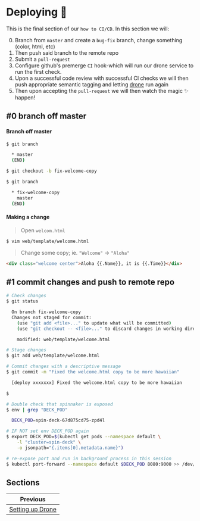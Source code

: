 # Deploying 🚀

This is the final section of our `how to CI/CD`. In this section we will:

0. Branch from `master` and create a `bug-fix` branch, change something (color, html, etc)
1. Then push said branch to the remote repo
1. Submit a `pull-request`
1. Configure github's premerge `CI` hook-which will run our drone service to run the first check.
1. Upon a successful code review with successful CI checks we will then push appropriate semantic tagging and letting [drone](https://drone.io) run again
1. Then upon accepting the `pull-request` we will then watch the magic ✨ happen!

## #0 branch off master

#### Branch off master

```bash
$ git branch

  * master
  (END)

$ git checkout -b fix-welcome-copy

$ git branch

  * fix-welcome-copy
    master
  (END)
```

#### Making a change

> Open `welcom.html`

```bash
$ vim web/template/welcome.html

```

> Change some copy; ie. `"Welcome"` -> `"Aloha"`

```html
<div class="welcome center">Aloha {{.Name}}, it is {{.Time}}</div>
```

## #1 commit changes and push to remote repo

```bash
# Check changes
$ git status

  On branch fix-welcome-copy
  Changes not staged for commit:
    (use "git add <file>..." to update what will be committed)
    (use "git checkout -- <file>..." to discard changes in working directory)

    modified: web/template/welcome.html

# Stage changes
$ git add web/template/welcome.html

# Commit changes with a descriptive message
$ git commit -m "Fixed the welcome.html copy to be more hawaiian"

  [deploy xxxxxxx] Fixed the welcome.html copy to be more hawaiian

$

```

```bash
# Double check that spinnaker is exposed
$ env | grep "DECK_POD"

  DECK_POD=spin-deck-67d875cd75-zpd4l

# IF NOT set env DECK_POD again
$ export DECK_POD=$(kubectl get pods --namespace default \
    -l "cluster=spin-deck" \
    -o jsonpath="{.items[0].metadata.name}")

# re-expose port and run in background process in this session
$ kubectl port-forward --namespace default $DECK_POD 8080:9000 >> /dev/null &
```

## Sections

| Previous                              |
| ------------------------------------- |
| [Setting up Drone](06-setup-drone.md) |
